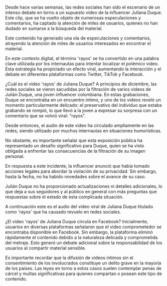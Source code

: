 Desde hace varias semanas, las redes sociales han sido el escenario de un intenso debate en torno a un supuesto video de la influencer Juliana Duque. Este clip, que se ha vuelto objeto de numerosas especulaciones y comentarios, ha captado la atención de miles de usuarios, quienes no han dudado en sumarse a la búsqueda del material.

Este contenido ha generado una ola de especulaciones y comentarios, atrayendo la atención de miles de usuarios interesados en encontrar el material.

En este contexto digital, el término 'rayos' se ha convertido en una palabra clave utilizada por los internautas para intentar localizar el polémico video. Esta estrategia ha propiciado un efecto viral, aumentando la interacción y el debate en diferentes plataformas como Twitter, TikTok y Facebook.

¿Cuál es el video 'rayos' de Juliana Duque?
A principios de diciembre, las redes sociales se vieron sacudidas por la filtración de varios videos de Julián Duque, una joven influencer colombiana. En estas grabaciones, Duque se encontraba en un encuentro íntimo, y uno de los videos reveló un momento particularmente delicado: el preservativo del individuo que estaba grabando se rompió, lo que llevó a la joven a expresar su sorpresa con un comentario que se volvió viral: "rayos".

Desde entonces, el audio de este video ha circulado ampliamente en las redes, siendo utilizado por muchos internautas en situaciones humorísticas.

No obstante, es importante señalar que esta exposición pública ha representado un desafío significativo para Duque, quien se ha visto obligada a enfrentar las consecuencias de la filtración de su imagen personal.


En respuesta a este incidente, la influencer anunció que había tomado acciones legales para abordar la violación de su privacidad. Sin embargo, hasta la fecha, no ha habido novedades sobre el avance de su caso.

Julián Duque no ha proporcionado actualizaciones ni detalles adicionales, lo que deja a sus seguidores y al público en general con más preguntas que respuestas sobre el estado de esta complicada situación.

A continuación este es el audio del video viral de Juliana Duque titulado como 'rayos' que ha causado revuelo en redes sociales.

¿El video 'rayos' de Juliana Duque circula en Facebook?
Inicialmente, usuarios en diversas plataformas señalaron que el video comprometedor se encontraba disponible en Facebook. Sin embargo, la plataforma eliminó rápidamente el contenido debido a la naturaleza delicada y comprometida del metraje. Esto generó un debate adicional sobre la responsabilidad de los usuarios al compartir material sensible.

Es importante recordar que la difusión de videos íntimos sin el consentimiento de los involucrados constituye un delito grave en la mayoría de los países. Las leyes en torno a estos casos suelen contemplar penas de cárcel y multas significativas para quienes compartan o posean este tipo de contenido.
